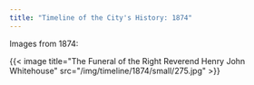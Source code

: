 ```yaml
---
title: "Timeline of the City's History: 1874"
---
```

Images from 1874:

{{< image title="The Funeral of the Right Reverend Henry John Whitehouse" src="/img/timeline/1874/small/275.jpg" >}}
